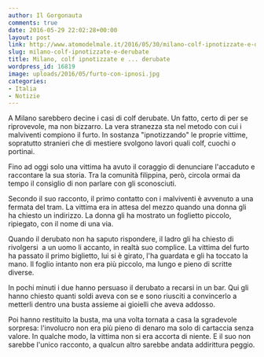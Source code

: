 ```yaml
---
author: Il Gorgonauta
comments: true
date: 2016-05-29 22:02:28+00:00
layout: post
link: http://www.atomodelmale.it/2016/05/30/milano-colf-ipnotizzate-e-derubate/
slug: milano-colf-ipnotizzate-e-derubate
title: Milano, colf ipnotizzate e ... derubate
wordpress_id: 16819
image: uploads/2016/05/furto-con-ipnosi.jpg
categories:
- Italia
- Notizie
---
```


A Milano sarebbero decine i casi di colf derubate. Un fatto, certo di per se riprovevole, ma non bizzarro. La vera stranezza sta nel metodo con cui i malviventi compiono il furto. In sostanza "ipnotizzando" le proprie vittime, sopratutto stranieri che di mestiere svolgono lavori quali colf, cuochi o portinai.

Fino ad oggi solo una vittima ha avuto il coraggio di denunciare l'accaduto e raccontare la sua storia. Tra la comunità filippina, però, circola ormai da tempo il consiglio di non parlare con gli sconosciuti.

Secondo il suo racconto, il primo contatto con i malviventi è avvenuto a una fermata del tram. La vittima era in attesa del mezzo quando una donna gli ha chiesto un indirizzo. La donna gli ha mostrato un foglietto piccolo, ripiegato, con il nome di una via.

Quando il derubato non ha saputo rispondere, il ladro gli ha chiesto di rivolgersi  a un uomo li accanto, in realtà suo complice. La vittima del furto ha passato il primo biglietto, lui si è girato, l'ha guardata e gli ha toccato la mano. Il foglio intanto non era più piccolo, ma lungo e pieno di scritte diverse.

In pochi minuti i due hanno persuaso il derubato a recarsi in un bar. Qui gli hanno chiesto quanti soldi aveva con se e sono riusciti a convincerlo a metterli dentro una busta assieme ai gioielli che aveva addosso.

Poi hanno restituito la busta, ma una volta tornata a casa la sgradevole sorpresa: l'involucro non era più pieno di denaro ma solo di cartaccia senza valore. In qualche modo, la vittima non si era accorta di niente. E il suo non sarebbe l'unico racconto, a qualcun altro sarebbe andata addirittura peggio.
